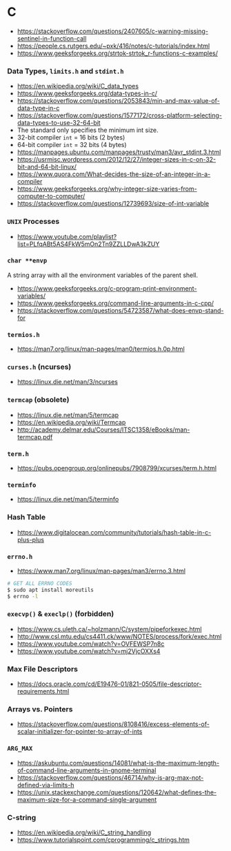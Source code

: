 # C

- https://stackoverflow.com/questions/2407605/c-warning-missing-sentinel-in-function-call
- https://people.cs.rutgers.edu/~pxk/416/notes/c-tutorials/index.html
- https://www.geeksforgeeks.org/strtok-strtok_r-functions-c-examples/

### Data Types, `limits.h` and `stdint.h`

- https://en.wikipedia.org/wiki/C_data_types
- https://www.geeksforgeeks.org/data-types-in-c/
- https://stackoverflow.com/questions/2053843/min-and-max-value-of-data-type-in-c
- https://stackoverflow.com/questions/1577172/cross-platform-selecting-data-types-to-use-32-64-bit
- The standard only specifies the minimum int size.
- 32-bit compiler `int` = 16 bits (2 bytes)
- 64-bit compiler `int` = 32 bits (4 bytes)
- https://manpages.ubuntu.com/manpages/trusty/man3/avr_stdint.3.html
- https://usrmisc.wordpress.com/2012/12/27/integer-sizes-in-c-on-32-bit-and-64-bit-linux/
- https://www.quora.com/What-decides-the-size-of-an-integer-in-a-compiler
- https://www.geeksforgeeks.org/why-integer-size-varies-from-computer-to-computer/
- https://stackoverflow.com/questions/12739693/size-of-int-variable

### `UNIX` Processes

- https://www.youtube.com/playlist?list=PLfqABt5AS4FkW5mOn2Tn9ZZLLDwA3kZUY

### `char **envp`

A string array with all the environment variables of the parent shell.

- https://www.geeksforgeeks.org/c-program-print-environment-variables/
- https://www.geeksforgeeks.org/command-line-arguments-in-c-cpp/
- https://stackoverflow.com/questions/54723587/what-does-envp-stand-for

### `termios.h`

- https://man7.org/linux/man-pages/man0/termios.h.0p.html

### `curses.h` (ncurses)

- https://linux.die.net/man/3/ncurses

### `termcap` (obsolete)

- https://linux.die.net/man/5/termcap
- https://en.wikipedia.org/wiki/Termcap
- http://academy.delmar.edu/Courses/ITSC1358/eBooks/man-termcap.pdf

### `term.h`

- https://pubs.opengroup.org/onlinepubs/7908799/xcurses/term.h.html

### `terminfo`

- https://linux.die.net/man/5/terminfo

### Hash Table

- https://www.digitalocean.com/community/tutorials/hash-table-in-c-plus-plus

### **`errno.h`**

- https://www.man7.org/linux/man-pages/man3/errno.3.html

```bash
# GET ALL ERRNO CODES
$ sudo apt install moreutils
$ errno -l
```

### **`execvp()` & `execlp()` (forbidden)**

- https://www.cs.uleth.ca/~holzmann/C/system/pipeforkexec.html
- http://www.csl.mtu.edu/cs4411.ck/www/NOTES/process/fork/exec.html
- https://www.youtube.com/watch?v=OVFEWSP7n8c
- https://www.youtube.com/watch?v=mj2VjcOXXs4

### Max File Descriptors

- https://docs.oracle.com/cd/E19476-01/821-0505/file-descriptor-requirements.html

### Arrays vs. Pointers

- https://stackoverflow.com/questions/8108416/excess-elements-of-scalar-initializer-for-pointer-to-array-of-ints

### `ARG_MAX`

- https://askubuntu.com/questions/14081/what-is-the-maximum-length-of-command-line-arguments-in-gnome-terminal
- https://stackoverflow.com/questions/46714/why-is-arg-max-not-defined-via-limits-h
- https://unix.stackexchange.com/questions/120642/what-defines-the-maximum-size-for-a-command-single-argument

### C-string

- https://en.wikipedia.org/wiki/C_string_handling
- https://www.tutorialspoint.com/cprogramming/c_strings.htm
